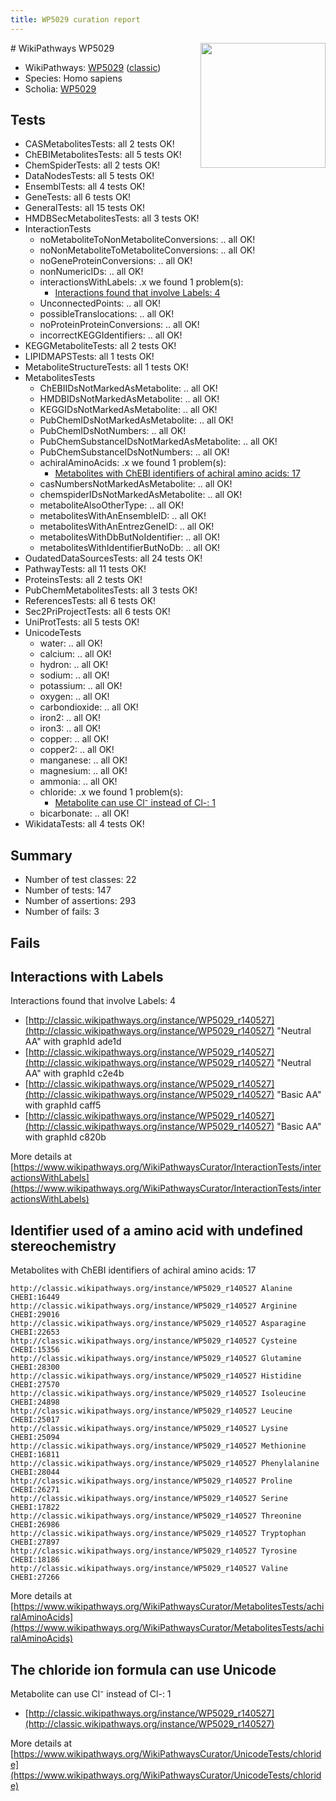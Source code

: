 ```yaml
---
title: WP5029 curation report
---
```


<img style="float: right; width: 200px" src="https://upload.wikimedia.org/wikipedia/commons/thumb/8/83/Wplogo_with_text_500.png/640px-Wplogo_with_text_500.png" />
# WikiPathways WP5029

* WikiPathways: [WP5029](https://wikipathways.org/pathways/WP5029) ([classic](https://classic.wikipathways.org/instance/WP5029))
* Species: Homo sapiens
* Scholia: [WP5029](https://scholia.toolforge.org/wikipathways/WP5029)
## Tests
* CASMetabolitesTests: all 2 tests OK!
* ChEBIMetabolitesTests: all 5 tests OK!
* ChemSpiderTests: all 2 tests OK!
* DataNodesTests: all 5 tests OK!
* EnsemblTests: all 4 tests OK!
* GeneTests: all 6 tests OK!
* GeneralTests: all 15 tests OK!
* HMDBSecMetabolitesTests: all 3 tests OK!
* InteractionTests
    * noMetaboliteToNonMetaboliteConversions: .. all OK!
    * noNonMetaboliteToMetaboliteConversions: .. all OK!
    * noGeneProteinConversions: .. all OK!
    * nonNumericIDs: .. all OK!
    * interactionsWithLabels: .x we found 1 problem(s):
        * [Interactions found that involve Labels: 4](#630d267b)
    * UnconnectedPoints: .. all OK!
    * possibleTranslocations: .. all OK!
    * noProteinProteinConversions: .. all OK!
    * incorrectKEGGIdentifiers: .. all OK!
* KEGGMetaboliteTests: all 2 tests OK!
* LIPIDMAPSTests: all 1 tests OK!
* MetaboliteStructureTests: all 1 tests OK!
* MetabolitesTests
    * ChEBIIDsNotMarkedAsMetabolite: .. all OK!
    * HMDBIDsNotMarkedAsMetabolite: .. all OK!
    * KEGGIDsNotMarkedAsMetabolite: .. all OK!
    * PubChemIDsNotMarkedAsMetabolite: .. all OK!
    * PubChemIDsNotNumbers: .. all OK!
    * PubChemSubstanceIDsNotMarkedAsMetabolite: .. all OK!
    * PubChemSubstanceIDsNotNumbers: .. all OK!
    * achiralAminoAcids: .x we found 1 problem(s):
        * [Metabolites with ChEBI identifiers of achiral amino acids: 17](#e6d4b169)
    * casNumbersNotMarkedAsMetabolite: .. all OK!
    * chemspiderIDsNotMarkedAsMetabolite: .. all OK!
    * metaboliteAlsoOtherType: .. all OK!
    * metabolitesWithAnEnsembleID: .. all OK!
    * metabolitesWithAnEntrezGeneID: .. all OK!
    * metabolitesWithDbButNoIdentifier: .. all OK!
    * metabolitesWithIdentifierButNoDb: .. all OK!
* OudatedDataSourcesTests: all 24 tests OK!
* PathwayTests: all 11 tests OK!
* ProteinsTests: all 2 tests OK!
* PubChemMetabolitesTests: all 3 tests OK!
* ReferencesTests: all 6 tests OK!
* Sec2PriProjectTests: all 6 tests OK!
* UniProtTests: all 5 tests OK!
* UnicodeTests
    * water: .. all OK!
    * calcium: .. all OK!
    * hydron: .. all OK!
    * sodium: .. all OK!
    * potassium: .. all OK!
    * oxygen: .. all OK!
    * carbondioxide: .. all OK!
    * iron2: .. all OK!
    * iron3: .. all OK!
    * copper: .. all OK!
    * copper2: .. all OK!
    * manganese: .. all OK!
    * magnesium: .. all OK!
    * ammonia: .. all OK!
    * chloride: .x we found 1 problem(s):
        * [Metabolite can use Cl⁻ instead of Cl-: 1](#6414fb9f)
    * bicarbonate: .. all OK!
* WikidataTests: all 4 tests OK!


## Summary

* Number of test classes: 22
* Number of tests: 147
* Number of assertions: 293
* Number of fails: 3

## Fails

<a name="630d267b" />

## Interactions with Labels

Interactions found that involve Labels: 4

* [http://classic.wikipathways.org/instance/WP5029_r140527](http://classic.wikipathways.org/instance/WP5029_r140527) "Neutral AA" with graphId ade1d
* [http://classic.wikipathways.org/instance/WP5029_r140527](http://classic.wikipathways.org/instance/WP5029_r140527) "Neutral AA" with graphId c2e4b
* [http://classic.wikipathways.org/instance/WP5029_r140527](http://classic.wikipathways.org/instance/WP5029_r140527) "Basic AA" with graphId caff5
* [http://classic.wikipathways.org/instance/WP5029_r140527](http://classic.wikipathways.org/instance/WP5029_r140527) "Basic AA" with graphId c820b


More details at [https://www.wikipathways.org/WikiPathwaysCurator/InteractionTests/interactionsWithLabels](https://www.wikipathways.org/WikiPathwaysCurator/InteractionTests/interactionsWithLabels)

<a name="e6d4b169" />

## Identifier used of a amino acid with undefined stereochemistry

Metabolites with ChEBI identifiers of achiral amino acids: 17
```
http://classic.wikipathways.org/instance/WP5029_r140527 Alanine CHEBI:16449
http://classic.wikipathways.org/instance/WP5029_r140527 Arginine CHEBI:29016
http://classic.wikipathways.org/instance/WP5029_r140527 Asparagine CHEBI:22653
http://classic.wikipathways.org/instance/WP5029_r140527 Cysteine CHEBI:15356
http://classic.wikipathways.org/instance/WP5029_r140527 Glutamine CHEBI:28300
http://classic.wikipathways.org/instance/WP5029_r140527 Histidine CHEBI:27570
http://classic.wikipathways.org/instance/WP5029_r140527 Isoleucine CHEBI:24898
http://classic.wikipathways.org/instance/WP5029_r140527 Leucine CHEBI:25017
http://classic.wikipathways.org/instance/WP5029_r140527 Lysine CHEBI:25094
http://classic.wikipathways.org/instance/WP5029_r140527 Methionine CHEBI:16811
http://classic.wikipathways.org/instance/WP5029_r140527 Phenylalanine CHEBI:28044
http://classic.wikipathways.org/instance/WP5029_r140527 Proline CHEBI:26271
http://classic.wikipathways.org/instance/WP5029_r140527 Serine CHEBI:17822
http://classic.wikipathways.org/instance/WP5029_r140527 Threonine CHEBI:26986
http://classic.wikipathways.org/instance/WP5029_r140527 Tryptophan CHEBI:27897
http://classic.wikipathways.org/instance/WP5029_r140527 Tyrosine CHEBI:18186
http://classic.wikipathways.org/instance/WP5029_r140527 Valine CHEBI:27266
```

More details at [https://www.wikipathways.org/WikiPathwaysCurator/MetabolitesTests/achiralAminoAcids](https://www.wikipathways.org/WikiPathwaysCurator/MetabolitesTests/achiralAminoAcids)

<a name="6414fb9f" />

## The chloride ion formula can use Unicode

Metabolite can use Cl⁻ instead of Cl-: 1

* [http://classic.wikipathways.org/instance/WP5029_r140527](http://classic.wikipathways.org/instance/WP5029_r140527)


More details at [https://www.wikipathways.org/WikiPathwaysCurator/UnicodeTests/chloride](https://www.wikipathways.org/WikiPathwaysCurator/UnicodeTests/chloride)

